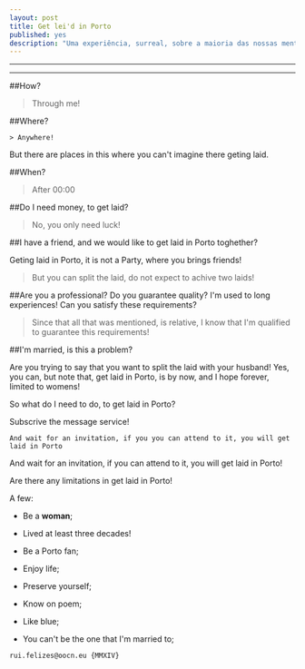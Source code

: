```yaml
---
layout: post
title: Get lei'd in Porto
published: yes
description: "Uma experiência, surreal, sobre a maioria das nossas mentes! O sexo"
---
```

<!--2014-10-3-get-leid-in-porto.md-->
<hr>

<hr>

##How?

> Through me!

##Where?

```
> Anywhere!
```

But there are places in this where you can't imagine there geting laid. 

##When?

> After 00:00

##Do I need money, to get laid?

> No, you only need luck!

##I have a friend, and we would like to get laid in Porto toghether?

Geting laid in Porto, it is not a Party, where you brings friends!

> But you can split the laid, do not expect to achive two laids!

##Are you a professional? Do you guarantee quality? I'm used to long experiences! Can you satisfy these requirements?

> Since that all that was mentioned, is relative, I know that I'm qualified to guarantee this requirements!

##I'm married, is this a problem?

Are you trying to say that you want to split the laid with your husband! Yes, you can, but note that,  get laid in Porto, is by now, and I hope forever, limited to  womens!

So what do I need to do, to get laid in Porto?

Subscrive the message service!

```
And wait for an invitation, if you you can attend to it, you will get laid in Porto
```

And wait for an invitation, if you can attend to it, you will get laid in Porto!

Are there any limitations in get laid in Porto!

A few:

* Be a **woman**;

* Lived at least three decades!

* Be a Porto fan;

* Enjoy life;

* Preserve yourself;

* Know on poem;

* Like blue;

* You can't be the one that I'm married to;





```
rui.felizes@oocn.eu {MMXIV}
```

